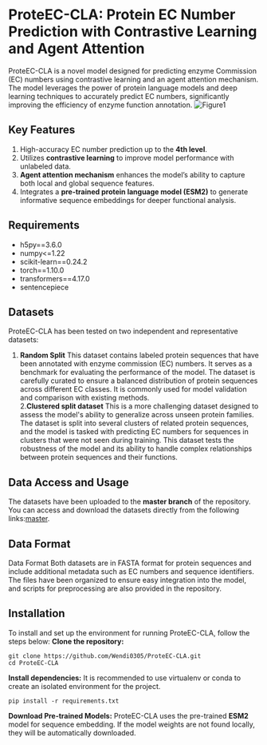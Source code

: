 # ProteEC-CLA: Protein EC Number Prediction with Contrastive Learning and Agent Attention
ProteEC-CLA is a novel model designed for predicting enzyme Commission (EC) numbers using contrastive learning and an agent attention mechanism. The model leverages the power of protein language models and deep learning techniques to accurately predict EC numbers, significantly improving the efficiency of enzyme function annotation.
![Figure1](https://github.com/user-attachments/assets/731a950a-8d5b-49ba-97c3-41c62e8ed23e)
## Key Features
1. High-accuracy EC number prediction up to the **4th level**.  
2. Utilizes **contrastive learning** to improve model performance with unlabeled data.  
3. **Agent attention mechanism** enhances the model’s ability to capture both local and global sequence features.  
4. Integrates a **pre-trained protein language model (ESM2)** to generate informative sequence embeddings for deeper functional analysis.
## Requirements
* h5py==3.6.0  
* numpy<=1.22  
* scikit-learn==0.24.2  
* torch==1.10.0  
* transformers==4.17.0  
* sentencepiece  
## Datasets
ProteEC-CLA has been tested on two independent and representative datasets:
1. **Random Split**
   This dataset contains labeled protein sequences that have been annotated with enzyme commission (EC) numbers. It serves as a benchmark for evaluating the performance of the model. The dataset is carefully curated to ensure a balanced distribution of protein sequences across different EC classes. It is commonly used for model validation and comparison with existing methods.  
2.**Clustered split dataset**
  This is a more challenging dataset designed to assess the model's ability to generalize across unseen protein families. The dataset is split into several clusters of related protein sequences, and the model is tasked with predicting EC numbers for sequences in clusters that were not seen during training. This dataset tests the robustness of the model and its ability to handle complex relationships between protein sequences and their functions.
## Data Access and Usage
The datasets have been uploaded to the **master branch** of the repository. You can access and download the datasets directly from the following links:[master](https://github.com/Wendi0305/ProteEC-CLA/master).
## Data Format
Data Format
Both datasets are in FASTA format for protein sequences and include additional metadata such as EC numbers and sequence identifiers. The files have been organized to ensure easy integration into the model, and scripts for preprocessing are also provided in the repository.
## Installation
To install and set up the environment for running ProteEC-CLA, follow the steps below:
**Clone the repository:**
```
git clone https://github.com/Wendi0305/ProteEC-CLA.git
cd ProteEC-CLA
```
**Install dependencies:**
It is recommended to use virtualenv or conda to create an isolated environment for the project.
```
pip install -r requirements.txt
```
**Download Pre-trained Models:**
ProteEC-CLA uses the pre-trained **ESM2** model for sequence embedding. If the model weights are not found locally, they will be automatically downloaded.
